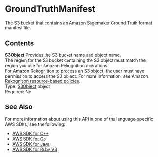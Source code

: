 # GroundTruthManifest<a name="API_GroundTruthManifest"></a>

The S3 bucket that contains an Amazon Sagemaker Ground Truth format manifest file\. 

## Contents<a name="API_GroundTruthManifest_Contents"></a>

 **S3Object**   <a name="rekognition-Type-GroundTruthManifest-S3Object"></a>
Provides the S3 bucket name and object name\.  
The region for the S3 bucket containing the S3 object must match the region you use for Amazon Rekognition operations\.  
For Amazon Rekognition to process an S3 object, the user must have permission to access the S3 object\. For more information, see [Amazon Rekognition resource\-based policies](security_iam_service-with-iam.md#security_iam_service-with-iam-resource-based-policies)\.   
Type: [S3Object](API_S3Object.md) object  
Required: No

## See Also<a name="API_GroundTruthManifest_SeeAlso"></a>

For more information about using this API in one of the language\-specific AWS SDKs, see the following:
+  [AWS SDK for C\+\+](https://docs.aws.amazon.com/goto/SdkForCpp/rekognition-2016-06-27/GroundTruthManifest) 
+  [AWS SDK for Go](https://docs.aws.amazon.com/goto/SdkForGoV1/rekognition-2016-06-27/GroundTruthManifest) 
+  [AWS SDK for Java](https://docs.aws.amazon.com/goto/SdkForJava/rekognition-2016-06-27/GroundTruthManifest) 
+  [AWS SDK for Ruby V3](https://docs.aws.amazon.com/goto/SdkForRubyV3/rekognition-2016-06-27/GroundTruthManifest) 